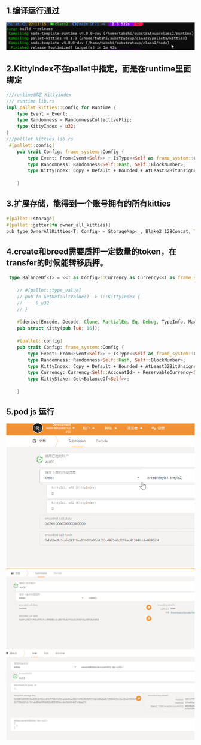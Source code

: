 ## 1.编译运行通过
![image](https://github.com/enginefuture/substrateup/blob/main/class2/%E8%BF%90%E8%A1%8C%E6%88%AA%E5%9B%BE1.png)

## 2.KittyIndex不在pallet中指定，而是在runtime里面绑定
```rust
///runtime绑定 Kittyindex
/// runtime lib.rs
impl pallet_kitties::Config for Runtime {
	type Event = Event;
	type Randomness = RandomnessCollectiveFlip;
	type KittyIndex = u32;
}
///palllet kitties lib.rs
 #[pallet::config]
    pub trait Config: frame_system::Config {
        type Event: From<Event<Self>> + IsType<<Self as frame_system::Config>::Event>;
        type Randomness: Randomness<Self::Hash, Self::BlockNumber>;
        type KittyIndex: Copy + Default + Bounded + AtLeast32BitUnsigned + Parameter + MaxEncodedLen;
        
    }

```

## 3.扩展存储，能得到一个账号拥有的所有kitties
```rust
#[pallet::storage]
#[pallet::getter(fn owner_all_kitties)]
pub type OwnerAllKitties<T: Config> = StorageMap<_, Blake2_128Concat, T::AccountId, BoundedVec<T::KittyIndex,ConstU32<256>>, ValueQuery>;
```
## 4.create和breed需要质押一定数量的token，在transfer的时候能转移质押。
```rust
 type BalanceOf<T> = <<T as Config>::Currency as Currency<<T as frame_system::Config>::AccountId>>::Balance;

    // #[pallet::type_value]
    // pub fn GetDefaultValue() -> T::KittyIndex {
    //     0_u32
    // }

    #[derive(Encode, Decode, Clone, PartialEq, Eq, Debug, TypeInfo, MaxEncodedLen)]
    pub struct Kitty(pub [u8; 16]);

    #[pallet::config]
    pub trait Config: frame_system::Config {
        type Event: From<Event<Self>> + IsType<<Self as frame_system::Config>::Event>;
        type Randomness: Randomness<Self::Hash, Self::BlockNumber>;
        type KittyIndex: Copy + Default + Bounded + AtLeast32BitUnsigned + Parameter + MaxEncodedLen;
        type Currency: Currency<Self::AccountId> + ReservableCurrency<Self::AccountId>;
		type KittyStake: Get<BalanceOf<Self>>;
        
    }
```
## 5.pod js 运行
![image](https://github.com/enginefuture/substrateup/blob/main/class2/2.png)
![image](https://github.com/enginefuture/substrateup/blob/main/class2/3.png)
![image](https://github.com/enginefuture/substrateup/blob/main/class2/4.png)
